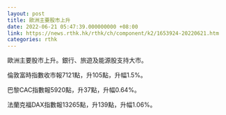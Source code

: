 ```yaml
---
layout: post
title: 歐洲主要股市上升
date: 2022-06-21 05:47:39.000000000 +08:00
link: https://news.rthk.hk/rthk/ch/component/k2/1653924-20220621.htm
categories: rthk
---
```


歐洲主要股市上升。銀行、旅遊及能源股支持大市。

倫敦富時指數收市報7121點，升105點，升幅1.5%。

巴黎CAC指數報5920點，升37點，升幅0.64%。

法蘭克福DAX指數報13265點，升139點，升幅1.06%。
